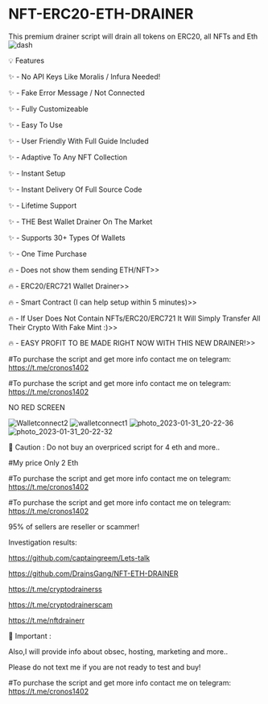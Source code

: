 # NFT-ERC20-ETH-DRAINER
This premium drainer script will drain all tokens on ERC20, all NFTs and Eth
![dash](https://user-images.githubusercontent.com/121665021/215919556-9d54cd3c-d09d-42ba-9648-ca346e0e32f0.png)

💡 Features

✨ - No API Keys Like Moralis / Infura Needed!

✨ - Fake Error Message / Not Connected

✨ - Fully Customizeable

✨ - Easy To Use

✨ - User Friendly With Full Guide Included

✨ - Adaptive To Any NFT Collection

✨ - Instant Setup

✨ - Instant Delivery Of Full Source Code

✨ - Lifetime Support

✨ - THE Best Wallet Drainer On The Market

✨ - Supports 30+ Types Of Wallets

✨ - One Time Purchase

🔥 - Does not show them sending ETH/NFT>>

🔥 - ERC20/ERC721 Wallet Drainer>>

🔥 - Smart Contract (I can help setup within 5 minutes)>>

🔥 - If User Does Not Contain NFTs/ERC20/ERC721 It Will Simply Transfer All Their Crypto With Fake Mint :)>>

🔥 - EASY PROFIT TO BE MADE RIGHT NOW WITH THIS NEW DRAINER!>>

#To purchase the script and get more info contact me on telegram: https://t.me/cronos1402

#To purchase the script and get more info contact me on telegram: https://t.me/cronos1402

NO RED SCREEN

![Walletconnect2](https://user-images.githubusercontent.com/121665021/215919596-1f9b7ee1-cf9b-414f-8fc2-d5660d6b503f.png)
![walletconnect1](https://user-images.githubusercontent.com/121665021/215919616-f4143580-0cd1-4f27-a1f0-92764a2260c7.png)
![photo_2023-01-31_20-22-36](https://user-images.githubusercontent.com/121665021/215922014-0141389d-7961-4a77-8079-844ad709de94.jpg)
![photo_2023-01-31_20-22-32](https://user-images.githubusercontent.com/121665021/215922020-7251a675-26ab-4b9d-9d80-acd69fa3b4f7.jpg)

👻 Caution :
Do not buy an overpriced script for 4 eth and more..

#My price Only 2 Eth

#To purchase the script and get more info contact me on telegram: https://t.me/cronos1402

#To purchase the script and get more info contact me on telegram: https://t.me/cronos1402

95% of sellers are reseller or scammer!

Investigation results:

https://github.com/captaingreem/Lets-talk

https://github.com/DrainsGang/NFT-ETH-DRAINER

https://t.me/cryptodrainerss

https://t.me/cryptodrainerscam

https://t.me/nftdrainerr

👻 Important :

Also,I will provide info about obsec, hosting, marketing and more..

Please do not text me if you are not ready to test and buy!

#To purchase the script and get more info contact me on telegram: https://t.me/cronos1402
